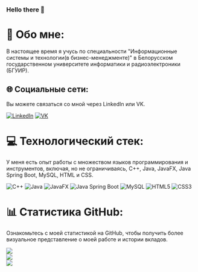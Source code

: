 ### Hello there 👋

# 💫 Обо мне:
В настоящее время я учусь по специальности "Информационные системы и технологии(в бизнес-менеджменте)" в Белорусском государственном университете информатики и радиоэлектроники (БГУИР).

## 🌐 Социальные сети:
Вы можете связаться со мной через LinkedIn или VK.

[![LinkedIn](https://img.shields.io/badge/LinkedIn-%230077B5.svg?logo=linkedin&logoColor=white)](https://www.linkedin.com/in/daniil-tsiunchyk/)
[![VK](https://img.shields.io/badge/VK-%234267A1.svg?logo=vk&logoColor=white)](https://vk.com/pascal_rabbit)

# 💻 Технологический стек:
У меня есть опыт работы с множеством языков программирования и инструментов, включая, но не ограничиваясь, C++, Java, JavaFX, Java Spring Boot, MySQL, HTML и CSS.

![C++](https://img.shields.io/badge/c++-%2300599C.svg?style=for-the-badge&logo=c%2B%2B&logoColor=white) ![Java](https://img.shields.io/badge/java-%23ED8B00.svg?style=for-the-badge&logo=java&logoColor=white) ![JavaFX](https://img.shields.io/badge/javafx-%2300769C.svg?style=for-the-badge&logo=java&logoColor=white) ![Java Spring Boot](https://img.shields.io/badge/Spring_Boot-F2F4F9.svg?style=for-the-badge&logo=spring-boot) ![MySQL](https://img.shields.io/badge/mysql-%2300f.svg?style=for-the-badge&logo=mysql&logoColor=white) ![HTML5](https://img.shields.io/badge/html5-%23E34F26.svg?style=for-the-badge&logo=html5&logoColor=white) ![CSS3](https://img.shields.io/badge/css3-%231572B6.svg?style=for-the-badge&logo=css3&logoColor=white)

# 📊 Статистика GitHub:
Ознакомьтесь с моей статистикой на GitHub, чтобы получить более визуальное представление о моей работе и истории вкладов.

![](https://github-readme-stats.vercel.app/api?username=Heimdall-Program&theme=dark&hide_border=false&include_all_commits=true&count_private=true)<br/>
![](https://github-readme-streak-stats.herokuapp.com/?user=Heimdall-Program&theme=dark&hide_border=false)<br/>
![](https://github-readme-stats.vercel.app/api/top-langs/?username=Heimdall-Program&theme=dark&hide_border=false&include_all_commits=true&count_private=true&layout=compact)

